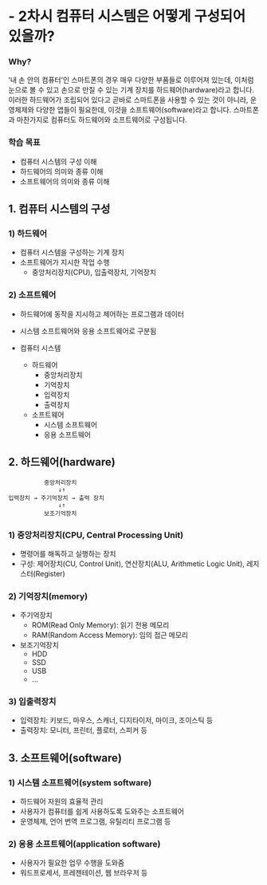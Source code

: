 # - 2차시 컴퓨터 시스템은 어떻게 구성되어 있을까?

### Why?
ʻ내 손 안의 컴퓨터’인 스마트폰의 경우 매우 다양한 부품들로 이루어져 있는데, 이처럼 눈으로 볼 수 있고 손으로 만질 수 있는 기계 장치를 하드웨어(hardware)라고 합니다. 이러한 하드웨어가 조립되어 있다고 곧바로 스마트폰을 사용할 수 있는 것이 아니라, 운영체제와 다양한 앱들이 필요한데, 이것을 소프트웨어(software)라고 합니다. 스마트폰과 마찬가지로 컴퓨터도 하드웨어와 소프트웨어로 구성됩니다.

### 학습 목표
- 컴퓨터 시스템의 구성 이해
- 하드웨어의 의미와 종류 이해
- 소프트웨어의 의미와 종류 이해

## 1. 컴퓨터 시스템의 구성
### 1) 하드웨어
- 컴퓨터 시스템을 구성하는 기계 장치
- 소프트웨어가 지시한 작업 수행
  - 중앙처리장치(CPU), 입출력장치, 기억장치

### 2) 소프트웨어
- 하드웨어에 동작을 지시하고 제어하는 프로그램과 데이터
- 시스템 소프트웨어와 응용 소프트웨어로 구분됨

- 컴퓨터 시스템
  - 하드웨어
    - 중앙처리장치
    - 기억장치
    - 입력장치
    - 출력장치
  - 소프트웨어
    - 시스템 소프트웨어
    - 응용 소프트웨어

## 2. 하드웨어(hardware)
              중앙처리장치  
                  ↓↑  
    입력장치 → 주기억장치 → 출력 장치  
                  ↓↑  
              보조기억장치  
### 1) 중앙처리장치(CPU, Central Processing Unit)
- 명령어를 해독하고 실행하는 장치
- 구성: 제어장치(CU, Control Unit), 연산장치(ALU, Arithmetic Logic Unit), 레지스터(Register)

### 2) 기억장치(memory)
- 주기억장치
  - ROM(Read Only Memory): 읽기 전용 메모리
  - RAM(Random Access Memory): 임의 접근 메모리
- 보조기억장치
  - HDD
  - SSD
  - USB
  - ...

### 3) 입출력장치
- 입력장치: 키보드, 마우스, 스캐너, 디지타이저, 마이크, 조이스틱 등
- 출력장치: 모니터, 프린터, 플로터, 스피커 등

## 3. 소프트웨어(software)
### 1) 시스템 소프트웨어(system software)
- 하드웨어 자원의 효율적 관리
- 사용자가 컴퓨터를 쉽게 사용하도록 도와주는 소프트웨어
- 운영체제, 언어 번역 프로그램, 유틸리티 프로그램 등

### 2) 응용 소프트웨어(application software)
- 사용자가 필요한 업무 수행을 도와줌
- 워드프로세서, 프레젠테이션, 웹 브라우저 등

